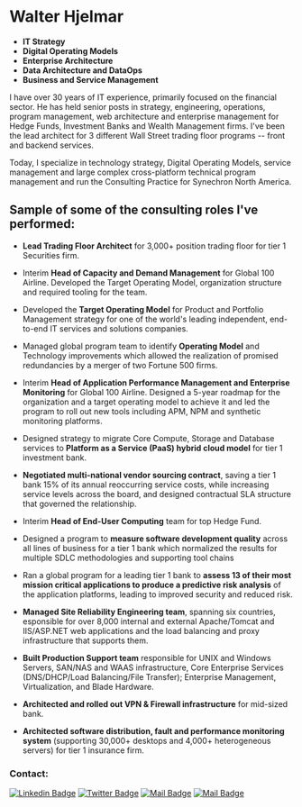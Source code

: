 <h1>Walter Hjelmar</h1>

<b>
<ul>
  <li>IT Strategy</li>
  <li>Digital Operating Models</li>
  <li>Enterprise Architecture</li>
  <li>Data Architecture and DataOps</li>
  <li>Business and Service Management</li>
</ul>
</b>

I have over 30 years of IT experience, primarily focused on the financial sector. He has held senior posts in strategy, engineering, operations, program management, web architecture and enterprise management for Hedge Funds, Investment Banks and Wealth Management firms. I've been the lead architect for 3 different Wall Street trading floor programs -- front and backend services.

Today, I specialize in technology strategy, Digital Operating Models, service management and large complex cross-platform technical program management and run the Consulting Practice for Synechron North America.

## Sample of some of the consulting roles I've performed:

- **Lead Trading Floor Architect** for 3,000+ position trading floor for tier 1 Securities firm.

- Interim **Head of Capacity and Demand Management** for Global 100 Airline. Developed the Target Operating Model, organization structure and required tooling for the team.

- Developed the **Target Operating Model** for Product and Portfolio Management strategy for one of the world's leading independent, end-to-end IT services and solutions companies.

- Managed global program team to identify **Operating Model** and Technology improvements which allowed the realization of promised redundancies by a merger of two Fortune 500 firms. 

- Interim **Head of Application Performance Management and Enterprise Monitoring** for Global 100 Airline. Designed a 5-year roadmap for the organization and a target operating model to achieve it and led the program to roll out new tools including  APM, NPM and synthetic monitoring platforms.

- Designed strategy to migrate Core Compute, Storage and Database services to **Platform as a Service (PaaS) hybrid cloud model** for tier 1 investment bank.

- **Negotiated multi-national vendor sourcing contract**, saving a tier 1 bank 15% of its annual reoccurring service costs, while increasing service levels across the board, and designed contractual SLA structure that governed the relationship. 

- Interim **Head of End-User Computing** team for top Hedge Fund.

- Designed a program to **measure software development quality** across all lines of business  for a tier 1 bank which normalized the results for multiple SDLC methodologies and supporting tool chains

- Ran a global program for a leading tier 1 bank to **assess 13 of their most mission critical applications to produce a predictive risk analysis** of the application platforms, leading to improved security and reduced risk.

- **Managed Site Reliability Engineering team**, spanning six countries, esponsible for over 8,000 internal and external Apache/Tomcat and IIS/ASP.NET web applications and the load balancing and proxy infrastructure that supports them.

- **Built Production Support team** responsible for UNIX and Windows Servers, SAN/NAS and WAAS infrastructure, Core Enterprise Services (DNS/DHCP/Load Balancing/File Transfer); Enterprise Management, Virtualization, and Blade Hardware.

- **Architected and rolled out VPN & Firewall infrastructure** for mid-sized bank.

- **Architected software distribution, fault and performance monitoring system** (supporting 30,000+ desktops and 4,000+ heterogeneous servers) for tier 1 insurance firm.


### Contact: <br/>

[![Linkedin Badge](https://img.shields.io/badge/linkedin-0077B5?style=for-the-badge&logo=linkedin&logoColor=white)](https://linkedin.com/in/walterhjelmar)
[![Twitter Badge](https://img.shields.io/badge/twitter-1DA1F2?style=for-the-badge&logo=twitter&logoColor=white)](https://twitter.com/whjelmar)
[![Mail Badge](https://img.shields.io/badge/Gmail-D14836?style=for-the-badge&logo=gmail&logoColor=white)](mailto:walter@hjelmar.com)
[![Mail Badge](https://img.shields.io/badge/Microsoft_Outlook-0078D4?style=for-the-badge&logo=microsoft-outlook&logoColor=white)](mailto:walter.hjelmar@synechron.com)

